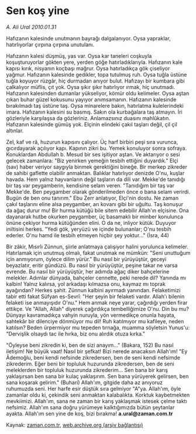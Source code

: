 # Sen koş yine

*A. Ali Ural 2010.01.31*

<tr><td class="metin" colspan="2" style="padding-top: 20px; padding-left: 5px; ">Hafızanın kalesinde unutmanın bayrağı dalgalanıyor. Oysa yapraklar, hatırlıyorlar çırpına çırpına unutulanı.</td></tr><tr><td class="metin" colspan="2" style="padding-top: 20px; padding-left: 5px; "><p>Hafızanın kalesi düşmüş, yas var. Oysa kar taneleri coşkuyla koşuşturuyorlar gökten yere, yerden göğe hatırladıklarıyla. Hafızanın kale kapısı kırık, nisyanın koçbaşı mağrur. Oysa hatırladıkça gök çiseliyor yağmur. Hafızanın kalesinde gedikler, topa tutulmuş ruh. Oysa tuğla üstüne tuğla koyuyor rüzgâr, hiç durmadan anıyor bulut. Hafızayı bir kumbara gibi çalkalıyor müflis, çıt yok. Oysa şıkır şıkır hatırlıyor ırmak, hiç unutmadı. Hafızanın kalesinden dumanlar yükseliyor, kömür oldu kelimeler. Oysa aştan çıkan buhar güzel kokusunu yayıyor anımsamanın. Hafızanın kalesinde bırakılmadı taş üstüne taş. Oysa minarelere bakın, hatırlatma kulelerindeki imara. Hafızanın kalesini su basmış. Sakın ola kurbağalara taş atmayın. İri gözleriyle karşılaşsa da gözleriniz. Anlamazsınız duasını mahlûkatın. Hafızanın kalesinde gümüş yok. Elçinin elindeki çakıl taşları değil, çil çil altınlar.
<p>Zel, kaf ve râ, huzurun kapısını çalıyor. Üç harf birbiri peşi sıra vurunca, gıcırdayarak açılıyor kapı. Kapının zikri bu. Yemek konuluyor sonra sofraya. Konuklardan Abdullah b. Mesud bir ses işitiyor aştan. Ve aktarıyor o sesi gelecek zamanlara: "Biz yenirken yemeğin tesbih ettiğini duyardık." Elçi (sav) haber veriyor saygıyla binmek gerektiğini bineğe. Bir merkep zikreder de sahibi gaflette olabilir anmaktan. Balıklar hatırlıyor denizde O'nu, kuşlar havada. Hem yalnız hayvanların değil taşların da dili var. Mekke'de tanıdığı bir taş var peygamberin, kendisine selam veren. "Tanıdığım bir taş var Mekke'de. Ben peygamber olarak gönderilmeden önce o bana selam verirdi. Bugün de ben onu tanırım." Ebu Zerr anlatıyor, Elçi'nin dostu. Ne zaman çakıl taşlarını eline alsa peygamber, arı kovanı gibi bir uğultu. Taş konuşur da ağaç durur mu! Bir hurma kütüğü bile sitem edebilir Allah'ın elçisine. Ona dayanarak hutbe okurken peygamber, üç basamaklı bir minber konulunca önüne çekiyor hurma kütüğünden elini. O da ne, inliyor kütük. Duyuyor iniltisini herkes. "Yedi gök, yeryüzü ve içinde bulunanlar; O'nu tesbih ederler. O'nu hamd ile tesbih etmeyen hiçbir şey yoktur..." (İsra, 44)
<p>Bir zâkir, Mısırlı Zünnun, şiirle anlatmaya çalışıyor halini yorulunca kelimeler. Hatırlamak için unutmuş olmalı, fakat unutmak ne mümkün: "Seni unuttuğum için anmıyorum, öylece dilim yürür." Bu nasıl bir yürüyüştür, geceyi beyazlatır, eritir gündüzü. Bu nasıl bir yürüyüştür, peşine takar ne varsa evrende. Bu nasıl bir yürüyüştür, her adımda ağaç diker bahçelerine melekler. Adımlar dünyada, bahçeler cennette, peki nerede dil? Yanında mı kalbin! Yalnız kalırsa, yol arkadaşı kılmazsa onu, kaymaz mı toprak ayağından? Herkes şahit. Zünnun kalbini ayırmadı yanından. Felaketimizi tabir etti fakat Süfyan es-Sevrî: "Her şeyin bir felaketi vardır. Allah'ı bilenin felaketi ise anmayışıdır O'nu." Hem anmak neye yarar, çağırdığı yerden firar ettikçe. Ve "Allah, Allah" diyerek çağırdıkça tembelliğimize O'nu. Din bu mu? Dünyayı kavramadıkça vahyin nuruyla, yön vermedikçe onunla hayata, sahtekâr bir dilenciye dönmüyor mu dil! Ruh katılmıyor mu kafileye, neden katılsın? Beden ürpermiyor mu tepeden tırnağa, muamma söyletsin Yunus'u: "Dervişlik olsaydı tac ile hırka, biz onu alırdık otuza kırka."
<p>"Öyleyse beni zikredin ki, ben de sizi anayım..." (Bakara, 152) Bu nasıl iletişim! Ne büyük vaat! Nasıl bir şefkat! Bizi nerede anacaksın Allah'ım! "Ey Âdemoğlu, beni kendi nefsinde zikredersen, ben de seni kendi nefsimde zikrederim. Eğer beni bir topluluk huzurunda zikredersen, ben de seni meleklerden bir topluluk huzurunda zikrederim... Sen bana bir karış yaklaşırsan ben sana bir kulaç yaklaşırım. Sen bana yürüyerek gelirsen, ben sana koşarak gelirim." (Buhari) Allah'ım, gitgide daha az anıyoruz ruhumuzda seni. Her harfe esir düştük sıra gelmiyor "A"ya. Allah'ım, öyle zamanlar oldu ki, çekindik seni anmaktan kalabalıkta. Korktuk kaybetmekten mevkiimizi. Allah'ım, sana ne zaman bir karış yaklaşmak istesek çelme taktı nefsimiz. Allah'ım sana doğru yürümeye kalktığımızda bütün şeytanlar ayakta. Allah'ım sen yine de koş, bizi bırakma! <b>a.ural@zaman.com.tr</b><br/></p></p></p></p></td></tr>

Kaynak: [zaman.com.tr](http://zaman.com.tr/yazar.do?yazino=946357), [web.archive.org (arşiv bağlantısı)](http://web.archive.org/web/20100205045912/http://zaman.com.tr:80/yazar.do?yazino=946357)
